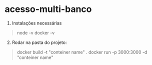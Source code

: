 # acesso-multi-banco

1. Instalações necessárias
> node -v
> docker -v

2. Rodar na pasta do projeto:
> docker build -t "conteiner name" .
> docker run -p 3000:3000 -d "conteiner name"
